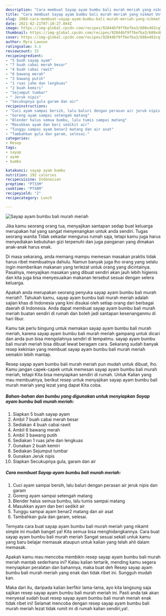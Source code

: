 ```yaml
---
description: "Cara membuat Sayap ayam bumbu bali murah meriah yang nikmat Untuk Jualan"
title: "Cara membuat Sayap ayam bumbu bali murah meriah yang nikmat Untuk Jualan"
slug: 1088-cara-membuat-sayap-ayam-bumbu-bali-murah-meriah-yang-nikmat-untuk-jualan
date: 2021-02-21T07:10:27.044Z
image: https://img-global.cpcdn.com/recipes/92844bf9ff6efba3/680x482cq70/sayap-ayam-bumbu-bali-murah-meriah-foto-resep-utama.jpg
thumbnail: https://img-global.cpcdn.com/recipes/92844bf9ff6efba3/680x482cq70/sayap-ayam-bumbu-bali-murah-meriah-foto-resep-utama.jpg
cover: https://img-global.cpcdn.com/recipes/92844bf9ff6efba3/680x482cq70/sayap-ayam-bumbu-bali-murah-meriah-foto-resep-utama.jpg
author: Myra Lawson
ratingvalue: 3.1
reviewcount: 15
recipeingredient:
- "5 buah sayap ayam"
- "7 buah cabai merah besar"
- "4 buah cabai rawit"
- "6 bawang merah"
- "3 bawang putih"
- "1 ruas jahe dan lengkuas"
- "2 buah kemiri"
- "Sejumput tumbar"
- " Jeruk nipis"
- "Secukupnya gula garam dan air"
recipeinstructions:
- "Cuci ayam sampai bersih, lalu baluri dengan perasan air jeruk nipis dan garam"
- "Goreng ayam sampai setengah matang"
- "Blender halus semua bumbu, lalu tumis sampai matang"
- "Masukkan ayam dan beri sedikit air"
- "Tunggu sampai ayam benar2 matang dan air asat"
- "Tambahkan gula dan garam, selesai."
categories:
- Resep
tags:
- sayap
- ayam
- bumbu

katakunci: sayap ayam bumbu 
nutrition: 192 calories
recipecuisine: Indonesian
preptime: "PT33M"
cooktime: "PT48M"
recipeyield: "2"
recipecategory: Lunch

---
```



![Sayap ayam bumbu bali murah meriah](https://img-global.cpcdn.com/recipes/92844bf9ff6efba3/680x482cq70/sayap-ayam-bumbu-bali-murah-meriah-foto-resep-utama.jpg)

Jika kamu seorang orang tua, menyajikan santapan sedap buat keluarga merupakan hal yang sangat menyenangkan untuk anda sendiri. Tugas seorang  wanita Tidak sekadar mengurus rumah saja, tetapi kamu juga harus menyediakan kebutuhan gizi terpenuhi dan juga panganan yang dimakan anak-anak harus enak.

Di masa  sekarang, anda memang mampu memesan masakan praktis tidak harus ribet membuatnya dahulu. Namun banyak juga lho orang yang selalu ingin memberikan makanan yang terlezat untuk orang yang dicintainya. Pasalnya, menyajikan masakan yang dibuat sendiri akan jauh lebih higienis dan kita juga bisa menyesuaikan makanan tersebut sesuai dengan selera keluarga. 



Apakah anda merupakan seorang penyuka sayap ayam bumbu bali murah meriah?. Tahukah kamu, sayap ayam bumbu bali murah meriah adalah sajian khas di Indonesia yang kini disukai oleh setiap orang dari berbagai daerah di Indonesia. Anda dapat membuat sayap ayam bumbu bali murah meriah buatan sendiri di rumah dan boleh jadi santapan kesenanganmu di hari libur.

Kamu tak perlu bingung untuk memakan sayap ayam bumbu bali murah meriah, karena sayap ayam bumbu bali murah meriah gampang untuk dicari dan anda pun bisa mengolahnya sendiri di tempatmu. sayap ayam bumbu bali murah meriah bisa dibuat lewat beragam cara. Sekarang sudah banyak resep kekinian yang membuat sayap ayam bumbu bali murah meriah semakin lebih mantap.

Resep sayap ayam bumbu bali murah meriah pun mudah untuk dibuat, lho. Kamu jangan capek-capek untuk memesan sayap ayam bumbu bali murah meriah, tetapi Kita bisa menyiapkan sendiri di rumah. Untuk Kalian yang mau membuatnya, berikut resep untuk menyajikan sayap ayam bumbu bali murah meriah yang lezat yang dapat Kita coba.

<!--inarticleads1-->

##### Bahan-bahan dan bumbu yang digunakan untuk menyiapkan Sayap ayam bumbu bali murah meriah:

1. Siapkan 5 buah sayap ayam
1. Ambil 7 buah cabai merah besar
1. Sediakan 4 buah cabai rawit
1. Ambil 6 bawang merah
1. Ambil 3 bawang putih
1. Sediakan 1 ruas jahe dan lengkuas
1. Gunakan 2 buah kemiri
1. Sediakan Sejumput tumbar
1. Gunakan  Jeruk nipis
1. Siapkan Secukupnya gula, garam dan air




<!--inarticleads2-->

##### Cara membuat Sayap ayam bumbu bali murah meriah:

1. Cuci ayam sampai bersih, lalu baluri dengan perasan air jeruk nipis dan garam
1. Goreng ayam sampai setengah matang
1. Blender halus semua bumbu, lalu tumis sampai matang
1. Masukkan ayam dan beri sedikit air
1. Tunggu sampai ayam benar2 matang dan air asat
1. Tambahkan gula dan garam, selesai.




Ternyata cara buat sayap ayam bumbu bali murah meriah yang nikamt simple ini mudah banget ya! Kita semua bisa menghidangkannya. Cara buat sayap ayam bumbu bali murah meriah Sangat sesuai sekali untuk kamu yang baru belajar memasak ataupun untuk kalian yang telah ahli dalam memasak.

Apakah kamu mau mencoba membikin resep sayap ayam bumbu bali murah meriah mantab sederhana ini? Kalau kalian tertarik, mending kamu segera menyiapkan peralatan dan bahannya, maka buat deh Resep sayap ayam bumbu bali murah meriah yang enak dan tidak ribet ini. Sungguh mudah kan. 

Maka dari itu, daripada kalian berfikir lama-lama, ayo kita langsung saja sajikan resep sayap ayam bumbu bali murah meriah ini. Pasti anda tak akan menyesal sudah buat resep sayap ayam bumbu bali murah meriah enak tidak ribet ini! Selamat mencoba dengan resep sayap ayam bumbu bali murah meriah lezat tidak rumit ini di rumah kalian sendiri,ya!.

